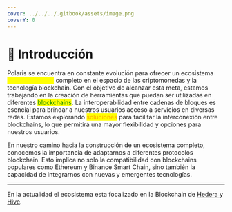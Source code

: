 ```yaml
---
cover: ../../../.gitbook/assets/image.png
coverY: 0
---
```


# 📌 Introducción&#x20;

Polaris se encuentra en constante evolución para ofrecer un ecosistema <mark style="color:yellow;">verdaderamente</mark> completo en el espacio de las criptomonedas y la tecnología blockchain. Con el objetivo de alcanzar esta meta, estamos trabajando en la creación de herramientas que puedan ser utilizadas en diferentes <mark style="color:green;">blockchains</mark>. La interoperabilidad entre cadenas de bloques es esencial para brindar a nuestros usuarios acceso a servicios en diversas redes. Estamos explorando <mark style="color:orange;">soluciones</mark> para facilitar la interconexión entre blockchains, lo que permitirá una mayor flexibilidad y opciones para nuestros usuarios.

En nuestro camino hacia la construcción de un ecosistema completo, conocemos la importancia de adaptarnos a diferentes protocolos blockchain. Esto implica no solo la compatibilidad con blockchains populares como Ethereum y Binance Smart Chain, sino también la capacidad de integrarnos con nuevas y emergentes tecnologías.&#x20;

***

En la actualidad el ecosistema esta focalizado en la Blockchain de [Hedera ](hedera/)y [Hive](broken-reference).

